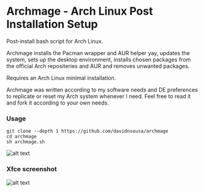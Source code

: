 # Archmage - Arch Linux Post Installation Setup

Post-install bash script for Arch Linux.

Archmage installs the Pacman wrapper and AUR helper yay, updates the system, sets up the desktop environment, installs chosen packages from the official Arch repositeries and AUR and removes unwanted packages.

Requires an Arch Linux minimal installation.

Archmage was written according to my software needs and DE preferences to replicate or reset my Arch system whenever I need. Feel free to read it and fork it according to your own needs.

### Usage

```
git clone --depth 1 https://github.com/davidnsousa/archmage
cd archmage
sh archmage.sh
```
![alt text](https://imgur.com/S3enMLa.png "archmage main menu")

### Xfce screenshot

![alt text](https://imgur.com/JB3fvNU.png "archmage desktop")